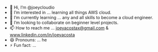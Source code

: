 - 👋 Hi, I’m @joeycloudio
- 👀 I’m interested in ... learning all things AWS cloud.
- 🌱 I’m currently learning ... any and all skills to become a cloud engineer.
- 💞️ I’m looking to collaborate on beginner level projects.
- 📫 How to reach me ... joeyacostax@gmail.com & www.linkedin.com/in/joeyacosta
- 😄 Pronouns: ... he
- ⚡ Fun fact: ...

<!---
joeycloudio/joeycloudio is a ✨ special ✨ repository because its `README.md` (this file) appears on your GitHub profile.
You can click the Preview link to take a look at your changes.
--->
